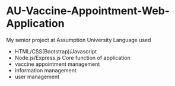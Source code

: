 # AU-Vaccine-Appointment-Web-Application
My senior project at Assumption University
Language used
- HTML/CSS(Bootstrap)/Javascript
- Node.js/Express.js
Core function of application
- vaccine appointment management
- information management
- user management
